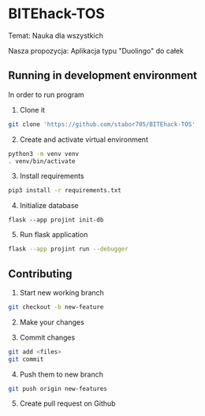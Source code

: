 # BITEhack-TOS

Temat:
Nauka dla wszystkich

Nasza propozycja:
Aplikacja typu "Duolingo" do całek


## Running in development environment
In order to run program
1. Clone it

``` sh
git clone 'https://github.com/stabor705/BITEhack-TOS'
```

2. Create and activate virtual environment

``` sh
python3 -m venv venv
. venv/bin/activate
```

3. Install requirements
``` sh
pip3 install -r requirements.txt
```

4. Initialize database
```
flask --app projint init-db
```

5. Run flask application
``` sh
flask --app projint run --debugger
```


## Contributing

1. Start new working branch

``` sh
git checkout -b new-feature
```

2. Make your changes

3. Commit changes
``` sh
git add <files>
git commit
```

4. Push them to new branch

``` sh
git push origin new-features
```

5. Create pull request on Github


